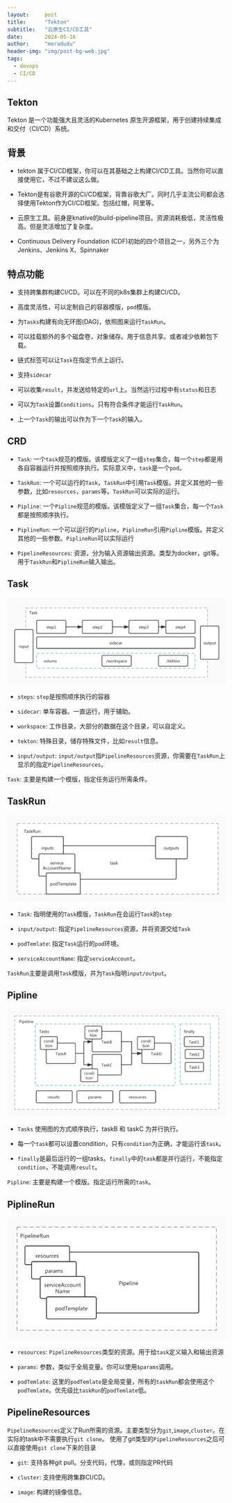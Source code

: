 ```yaml
---
layout:     post
title:      "Tekton"
subtitle:   "云原生CI/CD工具"
date:       2024-05-16
author:     "moradudu"
header-img: "img/post-bg-web.jpg"
tags:
  - devops
  - CI/CD
---
```


## Tekton

Tekton 是一个功能强大且灵活的Kubernetes 原生开源框架，用于创建持续集成和交付（CI/CD）系统。

## 背景

- tekton 属于CI/CD框架，你可以在其基础之上构建CI/CD工具。当然你可以直接使用它，不过不建议这么做。

- Tekton是有谷歌开源的CI/CD框架，背靠谷歌大厂。同时几乎主流公司都会选择使用Tekton作为CI/CD框架。包括红帽，阿里等。

- 云原生工具。前身是knative的build-pipeline项目。资源消耗极低，灵活性极高。但是灵活增加了复杂度。

- Continuous Delivery Foundation (CDF)初始的四个项目之一，另外三个为Jenkins、Jenkins X、Spinnaker

## 特点功能

- 支持跨集群构建CI/CD。可以在不同的k8s集群上构建CI/CD。

- 高度灵活性，可以定制自己的容器模版，`pod`模版。

- 为`Tasks`构建有向无环图(DAG)，依照图来运行`TaskRun`。

- 可以挂载额外的多个磁盘卷，对象储存。用于信息共享。或者减少依赖包下载。

- 链式标签可以让`Task`在指定节点上运行。

- 支持`sidecar`

- 可以收集`result`，并发送给特定的`url`上。当然运行过程中有`status`和日志

- 可以为`Task`设置`Conditions`。只有符合条件才能运行`TaskRun`。

- 上一个`Task`的输出可以作为下一个`Task`的输入。

## CRD

- `Task`: 一个`task`规范的模版。该模版定义了一组`step`集合，每一个`step`都是用各自容器运行并按照顺序执行。实际意义中，`task`是一个`pod`。

- `TaskRun`: 一个可以运行的`Task`，`TaskRun`中引用`Task`模版。并定义其他的一些参数，比如`resources`，`params`等。`TaskRun`可以实际的运行。

- `Pipline`: 一个`Pipline`规范的模版。该模版定义了一组`Task`集合，每一个`Task`都是按照顺序执行。

- `PiplineRun`: 一个可以运行的`Pipline`，`PiplineRun`引用`Pipline`模版。并定义其他的一些参数。`PiplineRun`可以实际运行

- `PipelineResources`: 资源，分为输入资源输出资源。类型为docker，git等。用于`TaskRun`和`PiplineRun`输入输出。

## Task

![Task](/img/blog/task.jpg)

- `steps`: `step`是按照顺序执行的容器

- `sidecar`: 单车容器。一直运行，用于辅助。

- `workspace`: 工作目录，大部分的数据在这个目录，可以自定义。

- `tekton`: 特殊目录，储存特殊文件，比如`result`信息。

- `input/output`: `input/output`指`PipelineResources`资源，你需要在`TaskRun`上显示的指定`PipelineResources`。

`Task`: 主要是构建一个模版，指定任务运行所需条件。

## TaskRun

![TaskRun](/img/blog/taskrun.jpg)

- `Task`: 指明使用的`Task`模版，`TaskRun`在会运行`Task`的`step`

- `input/output`: 指定`PipelineResources`资源，并将资源交给`Task`

- `podTemlate`: 指定`Task`运行的`pod`环境。

- `serviceAccountName`: 指定`serviceAccount`。

`TaskRun`主要是调用`Task`模版，并为`Task`指明`input/output`。

## Pipline

![Pipline](/img/blog/pipeline.jpg)

- `Tasks` 使用图的方式顺序执行，taskB 和 taskC 为并行执行。

- 每一个`task`都可以设置condition，只有`condition`为正确，才能运行该`task`。

- `finally`是最后运行的一组tasks。`finally`中的`task`都是并行运行，不能指定`condition`，不能调用`result`。

`Pipline`: 主要是构建一个模版。指定运行所需的`task`。

## PiplineRun

![PiplineRun](/img/blog/pipelinerun.jpg)

- `resources`: `PipelineResources`类型的资源。用于给`task`定义输入和输出资源

- `params`: 参数，类似于全局变量。你可以使用`$params`调用。

- `podTemlate`: 这里的`podTemlate`是全局变量，所有的`taskRun`都会使用这个`podTemlate`。优先级比`taskRun`的`podTemlate`低。

## PipelineResources

`PipelineResources`定义了Run所需的资源。主要类型分为`git`,`image`,`cluster`。在实际的task中不需要执行`git clone`。
使用了git类型的`PipelineResources`之后可以直接使用`git clone`下来的目录

- `git`: 支持各种git pull。分支代码，代理，或则指定PR代码

- `cluster`: 支持使用跨集群CI/CD。

- `image`: 构建的镜像信息。
